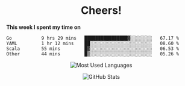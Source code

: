 <h1 align="center">Cheers!</h1>

**This week I spent my time on**
<!--START_SECTION:waka-->

```text
Go           9 hrs 29 mins   ████████████████▓░░░░░░░░   67.17 %
YAML         1 hr 12 mins    ██░░░░░░░░░░░░░░░░░░░░░░░   08.60 %
Scala        55 mins         █▓░░░░░░░░░░░░░░░░░░░░░░░   06.53 %
Other        44 mins         █▒░░░░░░░░░░░░░░░░░░░░░░░   05.26 %
```

<!--END_SECTION:waka-->

<p align="center"><img src="https://github-readme-stats.vercel.app/api/top-langs/?username=thnkrn&layout=compact&hide=html&theme=tokyonight" alt="Most Used Languages" /></p>

<p align="center"><img src="https://github-readme-stats.vercel.app/api?username=thnkrn&show_icons=true&count_private=true&theme=tokyonight" alt="GitHub Stats" /></p>

<!-- <p align="center"><a href="https://wakatime.com"><img src="https://wakatime.com/share/@thnkrn/40092326-d1bd-471b-89da-9a7c63939402.png" /></p>
 -->
